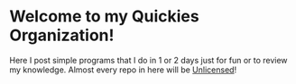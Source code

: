 # Welcome to my Quickies Organization!

Here I post simple programs that I do in 1 or 2 days just for fun or to review my knowledge. Almost every repo in here will be [Unlicensed](https://unlicense.org/)!
